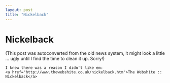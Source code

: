 ```yaml
---
layout: post
title: "Nickelback"
---
```

<h1>Nickelback</h1>
(This post was autoconverted from the old news system,
it might look a little ... ugly until I find the time
to clean it up.
Sorry!)

    I knew there was a reason I didn't like em:
    <a href="http://www.thewebshite.co.uk/nickelback.htm">The Webshite :: Nickelback</a>
    

